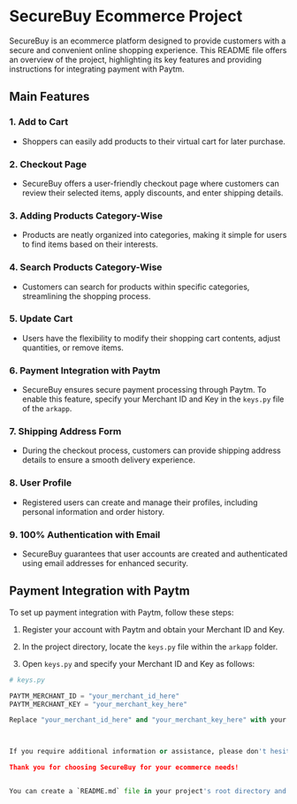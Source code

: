 # SecureBuy Ecommerce Project

SecureBuy is an ecommerce platform designed to provide customers with a secure and convenient online shopping experience. This README file offers an overview of the project, highlighting its key features and providing instructions for integrating payment with Paytm.

## Main Features

### 1. Add to Cart
- Shoppers can easily add products to their virtual cart for later purchase.

### 2. Checkout Page
- SecureBuy offers a user-friendly checkout page where customers can review their selected items, apply discounts, and enter shipping details.

### 3. Adding Products Category-Wise
- Products are neatly organized into categories, making it simple for users to find items based on their interests.

### 4. Search Products Category-Wise
- Customers can search for products within specific categories, streamlining the shopping process.

### 5. Update Cart
- Users have the flexibility to modify their shopping cart contents, adjust quantities, or remove items.

### 6. Payment Integration with Paytm
- SecureBuy ensures secure payment processing through Paytm. To enable this feature, specify your Merchant ID and Key in the `keys.py` file of the `arkapp`.

### 7. Shipping Address Form
- During the checkout process, customers can provide shipping address details to ensure a smooth delivery experience.

### 8. User Profile
- Registered users can create and manage their profiles, including personal information and order history.

### 9. 100% Authentication with Email
- SecureBuy guarantees that user accounts are created and authenticated using email addresses for enhanced security.

## Payment Integration with Paytm

To set up payment integration with Paytm, follow these steps:

1. Register your account with Paytm and obtain your Merchant ID and Key.

2. In the project directory, locate the `keys.py` file within the `arkapp` folder.

3. Open `keys.py` and specify your Merchant ID and Key as follows:

```python
# keys.py

PAYTM_MERCHANT_ID = "your_merchant_id_here"
PAYTM_MERCHANT_KEY = "your_merchant_key_here"

Replace "your_merchant_id_here" and "your_merchant_key_here" with your actual Paytm Merchant ID and Key.



If you require additional information or assistance, please don't hesitate to reach out for support.

Thank you for choosing SecureBuy for your ecommerce needs!


You can create a `README.md` file in your project's root directory and paste the content above into it.
